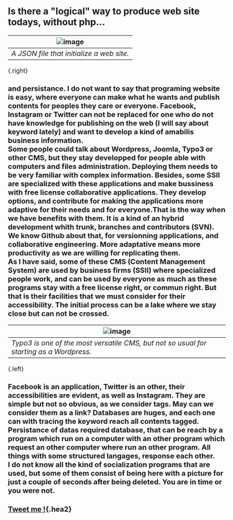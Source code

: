 ## Is there a "logical" way to produce web site todays, without php...
|![image](https://shoutn95.github.io/sh95/images/file.jpeg )|
|-|
|_A JSON file that initialize a web site._|
{.right}
### and persistance. I do not want to say that programing website is easy, where everyone can make what he wants and publish contents for peoples they care or everyone. Facebook, Instagram or Twitter can not be replaced for one who do not have knowledge for publishing on the web (I will say about keyword lately) and want to develop a kind of amabilis business information.<br />Some people could talk about Wordpress, Joomla, Typo3 or other CMS, but they stay developped for people able with computers and files administration. Deploying them needs to be very familiar with complex information. Besides, some SSII are specialized with these applications and make bussiness with free license collaborative applications. They develop options, and contribute for making the applications more adaptive for their needs and for everyone.That is the way when we have benefits with them. It is a kind of an hybrid development whith trunk, branches and contributors (SVN). We know Github about that, for versionning applications, and collaborative engineering. More adaptative means more productivity as we are willing for replicating them. <br /> As I have said, some of these CMS (Content Management System)  are used by business firms (SSII) where specialized people work, and can be used by everyone as much as these programs stay with a free license right, or commun right. But that is their facilities that we must consider for their accessibility. The initial process can be a lake where we stay close but can not be crossed.
|![image](https://shoutn95.github.io/sh95/images/photo.jpeg)|
|-|
|_*Typo3 is one of the most versatile CMS, but not so usual for starting as a Wordpress.*_|
{.left}
### Facebook is an application, Twitter is an other, their accessibilities are evident, as well as Instagram. They are simple but not so obvious, as we consider tags. May can we consider them as a link? Databases are huges, and each one can with tracing the keyword reach all contents tagged.<br />Persistance of datas required database, that can be reach by a program which run on a computer with an other program which request an other computer where run an other program. All things with some structured langages, response each other.<br />I do not know all the kind of socialization programs that are used, but some of them consist of being here with a picture for just a couple of seconds after being deleted. You are in time or you were not.

### [Tweet me !](https://twitter.com/intent/tweet?text=New%20from%20%23shoutn95...%20%0Dhttps://shoutn95.github.io/sh95/index_.html?page=1&reload%20with%20%23github%20and%20%23twitter){.hea2}

<style type='text/css'>
table.left{
 margin-right:1vw;
}
</style>
